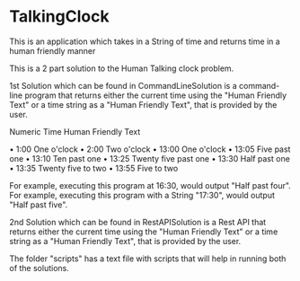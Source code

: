 # TalkingClock
This is an application which takes in a String of time and returns time in a human friendly manner

This is a 2 part solution to the Human Talking clock problem.

1st Solution which can be found in CommandLineSolution is a command-line program that returns either the current time
using the "Human Friendly Text" or a time string as a "Human Friendly Text", that is provided by the user.

Numeric Time Human Friendly Text

•	1:00 One o'clock
•	2:00 Two o'clock
•	13:00 One o'clock
•	13:05 Five past one
•	13:10 Ten past one
•	13:25 Twenty five past one
•	13:30 Half past one
•	13:35 Twenty five to two
•	13:55 Five to two

For example, executing this program at 16:30, would output "Half past four".
For example, executing this program with a String "17:30", would output "Half past five".

2nd Solution which can be found in RestAPISolution is a Rest API that returns either the current time
using the "Human Friendly Text" or a time string as a "Human Friendly Text", that is provided by the user.

The folder "scripts" has a text file with scripts that will help in running both of the solutions.



